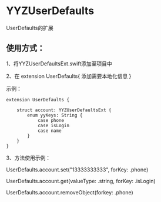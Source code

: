# YYZUserDefaults
UserDefaults的扩展

## 使用方式：

1、将YYZUserDefaultsExt.swift添加至项目中

2、在
extension UserDefaults{
    添加需要本地化信息
}

示例：

```
extension UserDefaults {

    struct account: YYZUserDefaultsExt {
        enum yyKeys: String {
            case phone
            case isLogin
            case name
        } 
    }
}
```

3、方法使用示例：

UserDefaults.account.set("13333333333", forKey: .phone)


UserDefaults.account.get(valueType: .string, forKey: .isLogin)


UserDefaults.account.removeObject(forkey: .phone)
